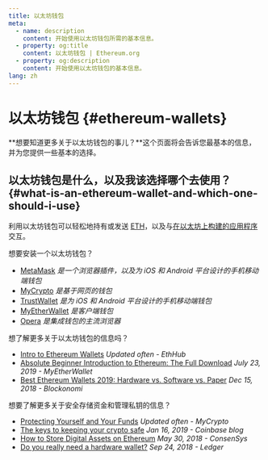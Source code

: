 ```yaml
---
title: 以太坊钱包
meta:
  - name: description
    content: 开始使用以太坊钱包所需的基本信息。
  - property: og:title
    content: 以太坊钱包 | Ethereum.org
  - property: og:description
    content: 开始使用以太坊钱包的基本信息。
lang: zh
---
```


# 以太坊钱包 {#ethereum-wallets}

<div class="featured">

**想要知道更多关于以太坊钱包的事儿？**这个页面将会告诉您最基本的信息，并为您提供一些基本的选择。

</div>

## 以太坊钱包是什么，以及我该选择哪个去使用？ {#what-is-an-ethereum-wallet-and-which-one-should-i-use}

利用以太坊钱包可以轻松地持有或发送 [ETH](/zh/eth/)，以及与[在以太坊上构建的应用程序](/dapps/)交互。

想要安装一个以太坊钱包？

- [MetaMask](https://metamask.io) _是一个浏览器插件，以及为 iOS 和 Android 平台设计的手机移动端钱包_
- [MyCrypto](https://mycrypto.com) _是基于网页的钱包_
- [TrustWallet](https://trustwallet.com/) _是为 iOS 和 Android 平台设计的手机移动端钱包_
- [MyEtherWallet](https://www.myetherwallet.com/) _是客户端钱包_
- [Opera](https://www.opera.com/crypto) _是集成钱包的主流浏览器_

想了解更多关于以太坊钱包的信息吗？

- [Intro to Ethereum Wallets](https://docs.ethhub.io/using-ethereum/wallets/intro-to-ethereum-wallets/) _Updated often - EthHub_
- [Absolute Beginner Introduction to Ethereum: The Full Download](https://www.mewtopia.com/absolute-beginners-guide/) _July 23, 2019 - MyEtherWallet_
- [Best Ethereum Wallets 2019: Hardware vs. Software vs. Paper](https://blockonomi.com/best-ethereum-wallets/) _Dec 15, 2018 - Blockonomi_

想要了解更多关于安全存储资金和管理私钥的信息？

- [Protecting Yourself and Your Funds](https://support.mycrypto.com/staying-safe/protecting-yourself-and-your-funds) _Updated often - MyCrypto_
- [The keys to keeping your crypto safe](https://blog.coinbase.com/the-keys-to-keeping-your-crypto-safe-96d497cce6cf) _Jan 16, 2019 - Coinbase blog_
- [How to Store Digital Assets on Ethereum](https://media.consensys.net/how-to-store-digital-assets-on-ethereum-a2bfdcf66bd0) _May 30, 2018 - ConsenSys_
- [Do you really need a hardware wallet?](https://medium.com/ledger-on-security-and-blockchain/ledger-101-part-1-do-you-really-need-a-hardware-wallet-7f5abbadd945) _Sep 24, 2018 - Ledger_
